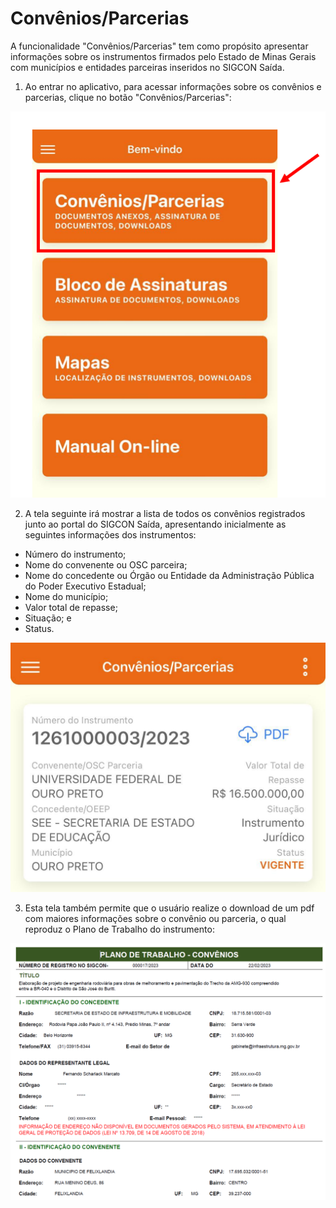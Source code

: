 # Convênios/Parcerias

A funcionalidade "Convênios/Parcerias" tem como propósito apresentar informações sobre os instrumentos firmados pelo Estado de Minas Gerais com municípios e entidades parceiras inseridos no SIGCON Saída.

1. Ao entrar no aplicativo, para acessar informações sobre os convênios e parcerias, clique no botão "Convênios/Parcerias":

![](<../../../.gitbook/assets/image (81).png>)

2. A tela seguinte irá mostrar a lista de todos os convênios registrados junto ao portal do SIGCON Saída, apresentando inicialmente as seguintes informações dos instrumentos:&#x20;

* Número do instrumento;
* Nome do convenente ou OSC parceira;
* Nome do concedente ou Órgão ou Entidade da Administração Pública do Poder Executivo Estadual;
* Nome do município;
* Valor total de repasse;
* Situação; e
* Status.

<mark style="color:red;"></mark>![](<../../../.gitbook/assets/WhatsApp Image 2023-02-28 at 16.18.00.jpeg>)<mark style="color:red;"></mark>

3. Esta tela também permite que o usuário realize o download de um pdf com maiores informações sobre o convênio ou parceria, o qual reproduz o Plano de Trabalho do instrumento:

![](<../../../.gitbook/assets/image (69).png>)

